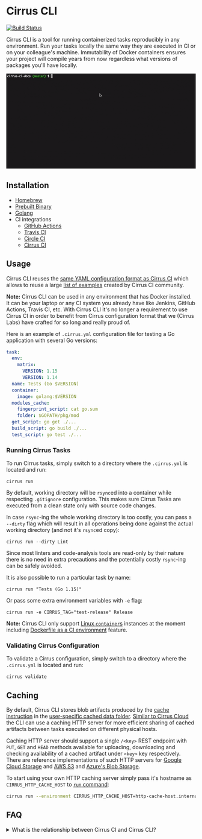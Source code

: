 # Cirrus CLI

[![Build Status](https://api.cirrus-ci.com/github/cirruslabs/cirrus-cli.svg?branch=master)](https://cirrus-ci.com/github/cirruslabs/cirrus-cli)

Cirrus CLI is a tool for running containerized tasks reproducibly in any environment. Run your tasks locally the same way
they are executed in CI or on your colleague's machine. Immutability of Docker containers ensures your project will compile
years from now regardless what versions of packages you'll have locally.

![Cirrus CLI Demo](images/cirrus-cli-demo.gif)

## Installation

* [Homebrew](INSTALL.md#homebrew)
* [Prebuilt Binary](INSTALL.md#prebuilt-binary)
* [Golang](INSTALL.md#golang)
* CI integrations
  * [GitHub Actions](INSTALL.md#github-actions)
  * [Travis CI](INSTALL.md#travis-ci)
  * [Circle CI](INSTALL.md#circle-ci)
  * [Cirrus CI](INSTALL.md#cirrus-ci)

## Usage

Cirrus CLI reuses the [same YAML configuration format as Cirrus CI](https://cirrus-ci.org/guide/writing-tasks/) which allows to
reuse a large [list of examples](https://cirrus-ci.org/examples/) created by Cirrus CI community.

**Note:** Cirrus CLI can be used in any environment that has Docker installed. It can be your laptop or any CI system you already have
like Jenkins, GitHub Actions, Travis CI, etc. With Cirrus CLI it's no longer a requirement to use Cirrus CI in order to benefit from Cirrus
configuration format that we (Cirrus Labs) have crafted for so long and really proud of.

Here is an example of `.cirrus.yml` configuration file for testing a Go application with several Go versions:

```yaml
task:
  env:
    matrix:
      VERSION: 1.15
      VERSION: 1.14
  name: Tests (Go $VERSION)
  container:
    image: golang:$VERSION
  modules_cache:
    fingerprint_script: cat go.sum
    folder: $GOPATH/pkg/mod
  get_script: go get ./...
  build_script: go build ./...
  test_script: go test ./...
```

### Running Cirrus Tasks

To run Cirrus tasks, simply switch to a directory where the `.cirrus.yml` is located and run:
                                
```shell script
cirrus run
```

By default, working directory will be `rsync`ed into a container while respecting `.gitignore`
configuration. This makes sure Cirrus Tasks are executed from a clean state only with source code
changes.

In case `rsync`-ing the whole working directory is too costly, you can pass a `--dirty` flag which 
will result in all operations being done against the actual working directory (and not it's `rsync`ed copy):

```shell script
cirrus run --dirty Lint
```

Since most linters and code-analysis tools are read-only by their nature there is no need in extra precautions and
the potentially costly `rsync`-ing can be safely avoided.

It is also possible to run a particular task by name:
                          
```shell script
cirrus run "Tests (Go 1.15)"
```

Or pass some extra environment variables with `-e` flag:

```shell script
cirrus run -e CIRRUS_TAG="test-release" Release
```

**Note:** Cirrus CLI only support [Linux `container`s](https://cirrus-ci.org/guide/linux/#linux-containers) instances at the moment
including [Dockerfile as a CI environment](https://cirrus-ci.org/guide/docker-builder-vm/#dockerfile-as-a-ci-environment) feature.

### Validating Cirrus Configuration

To validate a Cirrus configuration, simply switch to a directory where the `.cirrus.yml` is located and run:

```shell script
cirrus validate
```

## Caching

By default, Cirrus CLI stores blob artifacts produced by the [cache instruction](https://cirrus-ci.org/guide/writing-tasks/#cache-instruction)
in the [user-specific cached data folder](https://golang.org/pkg/os/#UserCacheDir). [Similar to Cirrus Cloud](https://cirrus-ci.org/guide/writing-tasks/#http-cache)
the CLI can use a caching HTTP server for more efficient sharing of cached artifacts between tasks executed on different physical hosts.

Caching HTTP server should support a single `/<key>` REST endpoint with `PUT`, `GET` and `HEAD` methods available for
uploading, downloading and checking availability of a cached artifact under `<key>` key respectively. There are reference
implementations of such HTTP servers for [Google Cloud Storage](https://github.com/cirruslabs/google-storage-proxy) and
[AWS S3](https://github.com/cirruslabs/aws-s3-proxy) and [Azure's Blob Storage](https://github.com/cirruslabs/azure-blob-storage-proxy).

To start using your own HTTP caching server simply pass it's hostname as `CIRRUS_HTTP_CACHE_HOST` to [`run` command](#running-cirrus-tasks):

```bash
cirrus run --environment CIRRUS_HTTP_CACHE_HOST=http-cache-host.internal:8080
```

## FAQ

<details>
 <summary>What is the relationship between Cirrus CI and Cirrus CLI?</summary>
 
 Cirrus CI was [released in the early 2018](https://medium.com/cirruslabs/introducing-cirrus-ci-a75cd1f49af0) with an idea
 to bring some innovation to CI space. A lot of things have changed in CI-as-a-service space since then but Cirrus CI
 pioneered many ideas in CI-as-a-service space including per-second billing and support for Linux, Windows and macOS all together.
 
 Over the past two and a half years we heard only positive feedback about Cirrus CI's YAML configuration format. Users liked how
 concise their configuration looked and that it was easy to reason about.
 
 Another feedback we heard from users was that it's hard to migrate from one CI to another. There is a need to rewrite CI configurations
 from one format into another that basically still locks into another vendor.
 
 And now in 2020 with Cirrus CLI we are trying to solve the "vendor lock" problem by popularizing Cirrus configuration format
 and building community around it. Stay tuned for the upcoming option to use [Starlark templates instead of YAML](https://github.com/cirruslabs/cirrus-cli/issues/53)!
 
 Think of Cirrus CLI as an executor of Cirrus Tasks on a single machine only in Docker containers for simple CI scenarious.
 And Cirrus CI as an option for more specific cases where Cirrus Tasks can be executed in containers and VMs using 
 a [variety of supported compute services](https://cirrus-ci.org/guide/supported-computing-services/) or
 using a [managed infrastructure with per-second billing](https://cirrus-ci.org/pricing/#compute-credits).
</details>
